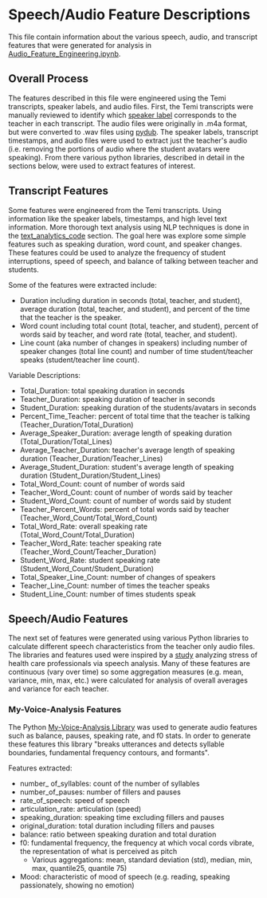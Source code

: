# Speech/Audio Feature Descriptions

This file contain information about the various speech, audio, and transcript features that were generated for analysis in [Audio_Feature_Engineering.ipynb](https://github.com/eycooper/capstone/blob/main/speech_features/Audio_Feature_Engineering.ipynb).


## Overall Process
The features described in this file were engineered using the Temi transcripts, speaker labels, and audio files. First, the Temi transcripts were manually reviewed to identify which [speaker label](https://github.com/eycooper/capstone/blob/main/speaker_identification.xlsx) corresponds to the teacher in each transcript. The audio files were originally in .m4a format, but were converted to .wav files using [pydub](https://github.com/jiaaro/pydub). The speaker labels, transcript timestamps, and audio files were used to extract just the teacher's audio (i.e. removing the portions of audio where the student avatars were speaking). From there various python libraries, described in detail in the sections below, were used to extract features of interest. 


## Transcript Features 
Some features were engineered from the Temi transcripts. Using information like the speaker labels, timestamps, and high level text information. More thorough text analysis using NLP techniques is done in the [text_analytics_code](https://github.com/eycooper/capstone/tree/main/text_analytics_code) section. The goal here was explore some simple features such as speaking duration, word count, and speaker changes. These features could be used to analyze the frequency of student interruptions, speed of speech, and balance of talking between teacher and students.

Some of the features were extracted include:
- Duration including duration in seconds (total, teacher, and student), average duration (total, teacher, and student), and percent of the time that the teacher is the speaker.
- Word count including total count (total, teacher, and student), percent of words said by teacher, and word rate (total, teacher, and student).
- Line count (aka number of changes in speakers) including number of speaker changes (total line count) and number of time student/teacher speaks (student/teacher line count).

Variable Descriptions:
- Total_Duration: total speaking duration in seconds
- Teacher_Duration: speaking duration of teacher in seconds
- Student_Duration: speaking duration of the students/avatars in seconds
- Percent_Time_Teacher: percent of total time that the teacher is talking (Teacher_Duration/Total_Duration)
- Average_Speaker_Duration: average length of speaking duration (Total_Duration/Total_Lines)
- Average_Teacher_Duration: teacher's average length of speaking duration (Teacher_Duration/Teacher_Lines)
- Average_Student_Duration: student's average length of speaking duration (Student_Duration/Student_Lines)
- Total_Word_Count: count of number of words said 
- Teacher_Word_Count: count of number of words said by teacher
- Student_Word_Count: count of number of words said by student
- Teacher_Percent_Words: percent of total words said by teacher (Teacher_Word_Count/Total_Word_Count)
- Total_Word_Rate: overall speaking rate (Total_Word_Count/Total_Duration)
- Teacher_Word_Rate: teacher speaking rate (Teacher_Word_Count/Teacher_Duration)
- Student_Word_Rate: student speaking rate (Student_Word_Count/Student_Duration)
- Total_Speaker_Line_Count: number of changes of speakers
- Teacher_Line_Count: number of times the teacher speaks
- Student_Line_Count: number of times students speak


## Speech/Audio Features

The next set of features were generated using various Python libraries to calculate different speech characteristics from the teacher only audio files. The libraries and features used were inspired by a [study](https://www.jmir.org/2021/4/e24191) analyzing stress of health care professionals via speech analysis. Many of these features are continuous (vary over time) so some aggregation measures (e.g. mean, variance, min, max, etc.) were calculated for analysis of overall averages and variance for each teacher. 

### My-Voice-Analysis Features

The Python [My-Voice-Analysis Library](https://github.com/Shahabks/my-voice-analysis) was used to generate audio features such as balance, pauses, speaking rate, and f0 stats. In order to generate these features this library "breaks utterances and detects syllable boundaries, fundamental frequency contours, and formants". 

Features extracted:
- number_ of_syllables: count of the number of syllables
- number_of_pauses: number of fillers and pauses
- rate_of_speech: speed of speech
- articulation_rate: articulation (speed)
- speaking_duration: speaking time excluding fillers and pauses
- original_duration: total duration including fillers and pauses
- balance: ratio between speaking duration and total duration
- f0: fundamental frequency, the frequency at which vocal cords vibrate, the representation of what is perceived as pitch
    - Various aggregations: mean, standard deviation (std), median, min, max, quantile25, quantile 75)
- Mood: characteristic of mood of speech (e.g. reading, speaking passionately, showing no emotion)



